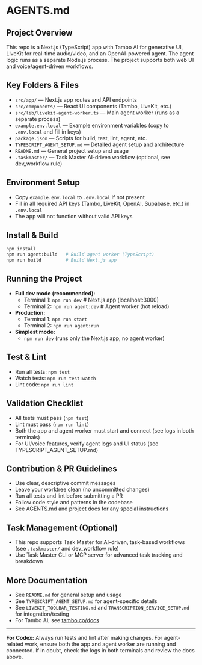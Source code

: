# AGENTS.md

## Project Overview
This repo is a Next.js (TypeScript) app with Tambo AI for generative UI, LiveKit for real-time audio/video, and an OpenAI-powered agent. The agent logic runs as a separate Node.js process. The project supports both web UI and voice/agent-driven workflows.

## Key Folders & Files
- `src/app/` — Next.js app routes and API endpoints
- `src/components/` — React UI components (Tambo, LiveKit, etc.)
- `src/lib/livekit-agent-worker.ts` — Main agent worker (runs as a separate process)
- `example.env.local` — Example environment variables (copy to `.env.local` and fill in keys)
- `package.json` — Scripts for build, test, lint, agent, etc.
- `TYPESCRIPT_AGENT_SETUP.md` — Detailed agent setup and architecture
- `README.md` — General project setup and usage
- `.taskmaster/` — Task Master AI-driven workflow (optional, see dev_workflow rule)

## Environment Setup
- Copy `example.env.local` to `.env.local` if not present
- Fill in all required API keys (Tambo, LiveKit, OpenAI, Supabase, etc.) in `.env.local`
- The app will not function without valid API keys

## Install & Build
```bash
npm install
npm run agent:build   # Build agent worker (TypeScript)
npm run build         # Build Next.js app
```

## Running the Project
- **Full dev mode (recommended):**
  - Terminal 1: `npm run dev`         # Next.js app (localhost:3000)
  - Terminal 2: `npm run agent:dev`   # Agent worker (hot reload)
- **Production:**
  - Terminal 1: `npm run start`
  - Terminal 2: `npm run agent:run`
- **Simplest mode:**
  - `npm run dev` (runs only the Next.js app, no agent worker)

## Test & Lint
- Run all tests: `npm test`
- Watch tests: `npm run test:watch`
- Lint code: `npm run lint`

## Validation Checklist
- All tests must pass (`npm test`)
- Lint must pass (`npm run lint`)
- Both the app and agent worker must start and connect (see logs in both terminals)
- For UI/voice features, verify agent logs and UI status (see TYPESCRIPT_AGENT_SETUP.md)

## Contribution & PR Guidelines
- Use clear, descriptive commit messages
- Leave your worktree clean (no uncommitted changes)
- Run all tests and lint before submitting a PR
- Follow code style and patterns in the codebase
- See AGENTS.md and project docs for any special instructions

## Task Management (Optional)
- This repo supports Task Master for AI-driven, task-based workflows (see `.taskmaster/` and dev_workflow rule)
- Use Task Master CLI or MCP server for advanced task tracking and breakdown

## More Documentation
- See `README.md` for general setup and usage
- See `TYPESCRIPT_AGENT_SETUP.md` for agent-specific details
- See `LIVEKIT_TOOLBAR_TESTING.md` and `TRANSCRIPTION_SERVICE_SETUP.md` for integration/testing
- For Tambo AI, see [tambo.co/docs](https://tambo.co/docs)

---
**For Codex:** Always run tests and lint after making changes. For agent-related work, ensure both the app and agent worker are running and connected. If in doubt, check the logs in both terminals and review the docs above. 